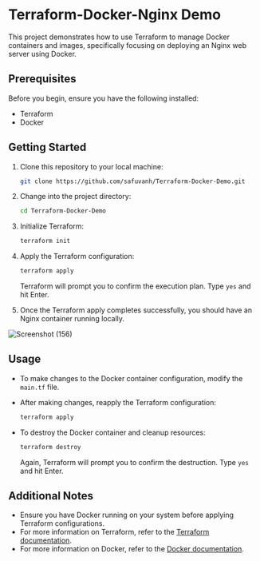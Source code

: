 # Terraform-Docker-Nginx Demo

This project demonstrates how to use Terraform to manage Docker containers and images, specifically focusing on deploying an Nginx web server using Docker.

## Prerequisites

Before you begin, ensure you have the following installed:

- Terraform
- Docker
  
## Getting Started

1. Clone this repository to your local machine:

    ```bash
    git clone https://github.com/safuvanh/Terraform-Docker-Demo.git
    ```

2. Change into the project directory:

    ```bash
    cd Terraform-Docker-Demo
    ```

3. Initialize Terraform:

    ```bash
    terraform init
    ```

4. Apply the Terraform configuration:

    ```bash
    terraform apply
    ```

    Terraform will prompt you to confirm the execution plan. Type `yes` and hit Enter.

5. Once the Terraform apply completes successfully, you should have an Nginx container running locally.


 ![Screenshot (156)](https://github.com/safuvanh/Terraform-Docker-Demo/assets/156053146/45c461b5-060a-494a-ae0c-51cc89c250d1)

 
## Usage

- To make changes to the Docker container configuration, modify the `main.tf` file.
- After making changes, reapply the Terraform configuration:

    ```bash
    terraform apply
    ```

- To destroy the Docker container and cleanup resources:

    ```bash
    terraform destroy
    ```

    Again, Terraform will prompt you to confirm the destruction. Type `yes` and hit Enter.

## Additional Notes

- Ensure you have Docker running on your system before applying Terraform configurations.
- For more information on Terraform, refer to the [Terraform documentation](https://www.terraform.io/docs/index.html).
- For more information on Docker, refer to the [Docker documentation](https://docs.docker.com/).
  

